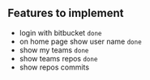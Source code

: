 ## Features to implement
- login with bitbucket `done`
- on home page show user name  `done`
- show my teams `done`
- show teams repos `done`
- show repos commits